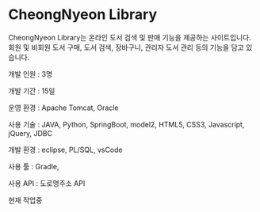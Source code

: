 # CheongNyeon Library

CheongNyeon Library는 온라인 도서 검색 및 판매 기능을 제공하는 사이트입니다.
회원 및 비회원 도서 구매, 도서 검색, 장바구니, 관리자 도서 관리 등의 기능을 담고 있습니다.


개발 인원 : 3명

개발 기간 : 15일

운영 환경 : Apache Tomcat, Oracle

사용 기술 : JAVA, Python, SpringBoot, model2, HTML5, CSS3, Javascript, jQuery, JDBC

개발 환경 : eclipse, PL/SQL, vsCode

사용 툴 : Gradle,

사용 API : 도로명주소 API



현재 작업중
